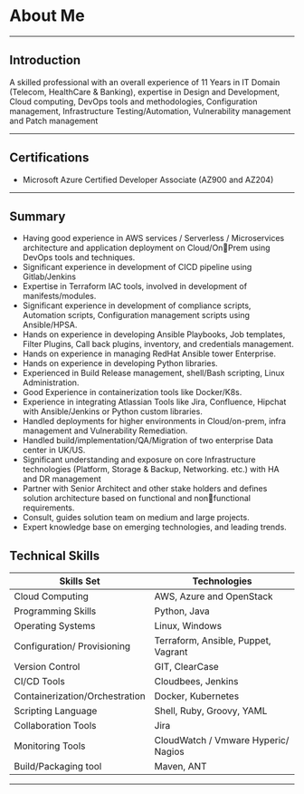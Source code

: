 # About Me
___________________________________________________________________
## Introduction
A skilled professional with an overall experience of 11 Years in IT Domain (Telecom, HealthCare & Banking), expertise in Design and Development,
Cloud computing, DevOps tools and methodologies, Configuration management, Infrastructure Testing/Automation, Vulnerability 
management and Patch management
________________________________________________________________________
## Certifications
* Microsoft Azure Certified Developer Associate (AZ900 and AZ204)
________________________________________________________________________________
## Summary
* Having good experience in AWS services / Serverless / Microservices architecture and application deployment on Cloud/OnPrem using DevOps tools and techniques.
* Significant experience in development of CICD pipeline using Gitlab/Jenkins
* Expertise in Terraform IAC tools, involved in development of manifests/modules.
* Significant experience in development of compliance scripts, Automation scripts, Configuration management scripts using 
Ansible/HPSA. 
* Hands on experience in developing Ansible Playbooks, Job templates, Filter Plugins, Call back plugins, inventory, and 
credentials management.
* Hands on experience in managing RedHat Ansible tower Enterprise.
* Hands on experience in developing Python libraries.
* Experienced in Build Release management, shell/Bash scripting, Linux Administration.
* Good Experience in containerization tools like Docker/K8s.
* Experience in integrating Atlassian Tools like Jira, Confluence, Hipchat with Ansible/Jenkins or Python custom libraries.
* Handled deployments for higher environments in Cloud/on-prem, infra management and Vulnerability Remediation.
* Handled build/implementation/QA/Migration of two enterprise Data center in UK/US.
* Significant understanding and exposure on core Infrastructure technologies (Platform, Storage & Backup, Networking. etc.) 
with HA and DR management
* Partner with Senior Architect and other stake holders and defines solution architecture based on functional and nonfunctional requirements.
* Consult, guides solution team on medium and large projects.
* Expert knowledge base on emerging technologies, and leading trends.

## Technical Skills

| Skills Set         | Technologies |
| ------------------ | ------------------------ | 
| Cloud Computing | AWS, Azure and OpenStack |
| Programming Skills | Python, Java |
| Operating Systems |  Linux, Windows |
| Configuration/ Provisioning | Terraform, Ansible, Puppet, Vagrant |
| Version Control |  GIT, ClearCase |
| CI/CD Tools | Cloudbees, Jenkins| 
| Containerization/Orchestration | Docker, Kubernetes |
| Scripting Language | Shell, Ruby, Groovy, YAML |
| Collaboration Tools | Jira |
| Monitoring Tools | CloudWatch / Vmware Hyperic/ Nagios |
| Build/Packaging tool | Maven, ANT |

__________________________________________________________________
